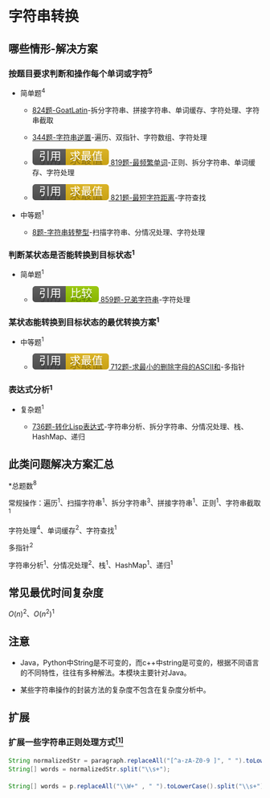 # 字符串转换

## 哪些情形-解决方案

### 按题目要求判断和操作每个单词或字符$^5$

+ 简单题$^4$

  + [824题-GoatLatin]-拆分字符串、拼接字符串、单词缓存、字符处理、字符串截取

  + [344题-字符串逆置]-遍历、双指针、字符数组、字符处理

  + [![[引用][求最值]](/figures/Ref-MaximumAndMinimum.svg) 819题-最频繁单词](/求最值/间接求最值/819-MostCommonWord.md)-正则、拆分字符串、单词缓存、字符处理

  + [![[引用][求最值]](/figures/Ref-MaximumAndMinimum.svg) 821题-最短字符距离](/求最值/直接求最值/821-ShortestDistancetoaCharacter.md)-字符查找

+ 中等题$^1$

  + [8题-字符串转整型](8-StringtoInteger(atoi).md)-扫描字符串、分情况处理、字符处理

### 判断某状态是否能转换到目标状态$^1$

+ 简单题$^1$

  + [![[引用][比较]](/figures/Ref-Compare.svg) 859题-兄弟字符串](/比较/859-BuddyStrings.md)-字符处理

### 某状态能转换到目标状态的最优转换方案$^1$

+ 中等题$^1$

  + [![[引用][求最值]](/figures/Ref-MaximumAndMinimum.svg) 712题-求最小的删除字母的ASCII和](/求最值/间接求最值/712-MinimumASCIIDeleteSumforTwoStrings.md)-多指针

### 表达式分析$^1$

+ 复杂题$^1$

  + [736题-转化Lisp表达式]-字符串分析、拆分字符串、分情况处理、栈、HashMap、递归

## 此类问题解决方案汇总

\*总题数$^8$

常规操作：遍历$^1$、扫描字符串$^1$、拆分字符串$^3$、拼接字符串$^1$、正则$^1$、字符串截取$^1$

字符处理$^4$、单词缓存$^2$、字符查找$^1$

多指针$^2$

字符串分析$^1$、分情况处理$^2$、栈$^1$、HashMap$^1$、递归$^1$

## 常见最优时间复杂度

$O(n)^2$、$O(n^2)^1$

## 注意

+ Java，Python中String是不可变的，而c++中string是可变的，根据不同语言的不同特性，往往有多种解法。本模块主要针对Java。

+ 某些字符串操作的封装方法的复杂度不包含在复杂度分析中。

## 扩展

### 扩展一些字符串正则处理方式[$^{[1]}$](#refer-anchor-1)

``` java
String normalizedStr = paragraph.replaceAll("[^a-zA-Z0-9 ]", " ").toLowerCase();
String[] words = normalizedStr.split("\\s+");

String[] words = p.replaceAll("\\W+" , " ").toLowerCase().split("\\s+");
```

<!-- 题目链接 -->
[824题-GoatLatin]:824-GoatLatin.md
[736题-转化Lisp表达式]:736-ParseLispExpression.md
[8题-字符串转整型]:8-StringtoInteger(atoi).md
[344题-字符串逆置]:344-ReverseString.md
